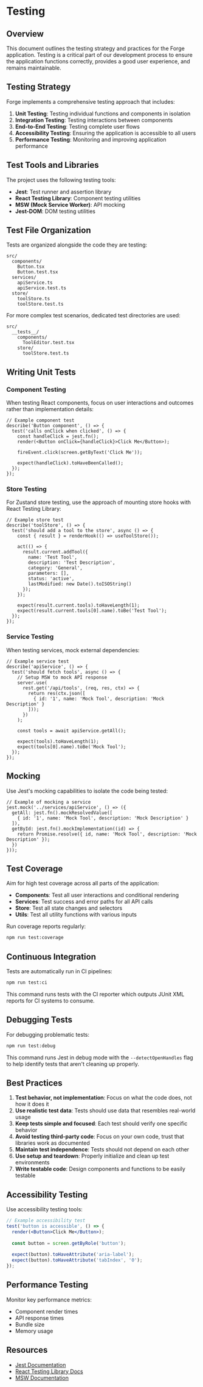 # Testing

## Overview

This document outlines the testing strategy and practices for the Forge application. Testing is a critical part of our development process to ensure the application functions correctly, provides a good user experience, and remains maintainable.

## Testing Strategy

Forge implements a comprehensive testing approach that includes:

1. **Unit Testing**: Testing individual functions and components in isolation
2. **Integration Testing**: Testing interactions between components
3. **End-to-End Testing**: Testing complete user flows
4. **Accessibility Testing**: Ensuring the application is accessible to all users
5. **Performance Testing**: Monitoring and improving application performance

## Test Tools and Libraries

The project uses the following testing tools:

- **Jest**: Test runner and assertion library
- **React Testing Library**: Component testing utilities
- **MSW (Mock Service Worker)**: API mocking
- **Jest-DOM**: DOM testing utilities

## Test File Organization

Tests are organized alongside the code they are testing:

```
src/
  components/
    Button.tsx
    Button.test.tsx
  services/
    apiService.ts
    apiService.test.ts
  store/
    toolStore.ts
    toolStore.test.ts
```

For more complex test scenarios, dedicated test directories are used:

```
src/
  __tests__/
    components/
      ToolEditor.test.tsx
    store/
      toolStore.test.ts
```

## Writing Unit Tests

### Component Testing

When testing React components, focus on user interactions and outcomes rather than implementation details:

```tsx
// Example component test
describe('Button component', () => {
  test('calls onClick when clicked', () => {
    const handleClick = jest.fn();
    render(<Button onClick={handleClick}>Click Me</Button>);
    
    fireEvent.click(screen.getByText('Click Me'));
    
    expect(handleClick).toHaveBeenCalled();
  });
});
```

### Store Testing

For Zustand store testing, use the approach of mounting store hooks with React Testing Library:

```tsx
// Example store test
describe('toolStore', () => {
  test('should add a tool to the store', async () => {
    const { result } = renderHook(() => useToolStore());
    
    act(() => {
      result.current.addTool({
        name: 'Test Tool',
        description: 'Test Description',
        category: 'General',
        parameters: [],
        status: 'active',
        lastModified: new Date().toISOString()
      });
    });
    
    expect(result.current.tools).toHaveLength(1);
    expect(result.current.tools[0].name).toBe('Test Tool');
  });
});
```

### Service Testing

When testing services, mock external dependencies:

```tsx
// Example service test
describe('apiService', () => {
  test('should fetch tools', async () => {
    // Setup MSW to mock API response
    server.use(
      rest.get('/api/tools', (req, res, ctx) => {
        return res(ctx.json([
          { id: '1', name: 'Mock Tool', description: 'Mock Description' }
        ]));
      })
    );
    
    const tools = await apiService.getAll();
    
    expect(tools).toHaveLength(1);
    expect(tools[0].name).toBe('Mock Tool');
  });
});
```

## Mocking

Use Jest's mocking capabilities to isolate the code being tested:

```tsx
// Example of mocking a service
jest.mock('../services/apiService', () => ({
  getAll: jest.fn().mockResolvedValue([
    { id: '1', name: 'Mock Tool', description: 'Mock Description' }
  ]),
  getById: jest.fn().mockImplementation((id) => {
    return Promise.resolve({ id, name: 'Mock Tool', description: 'Mock Description' });
  })
}));
```

## Test Coverage

Aim for high test coverage across all parts of the application:

- **Components**: Test all user interactions and conditional rendering
- **Services**: Test success and error paths for all API calls
- **Store**: Test all state changes and selectors
- **Utils**: Test all utility functions with various inputs

Run coverage reports regularly:

```bash
npm run test:coverage
```

## Continuous Integration

Tests are automatically run in CI pipelines:

```bash
npm run test:ci
```

This command runs tests with the CI reporter which outputs JUnit XML reports for CI systems to consume.

## Debugging Tests

For debugging problematic tests:

```bash
npm run test:debug
```

This command runs Jest in debug mode with the `--detectOpenHandles` flag to help identify tests that aren't cleaning up properly.

## Best Practices

1. **Test behavior, not implementation**: Focus on what the code does, not how it does it
2. **Use realistic test data**: Tests should use data that resembles real-world usage
3. **Keep tests simple and focused**: Each test should verify one specific behavior
4. **Avoid testing third-party code**: Focus on your own code, trust that libraries work as documented
5. **Maintain test independence**: Tests should not depend on each other
6. **Use setup and teardown**: Properly initialize and clean up test environments
7. **Write testable code**: Design components and functions to be easily testable

## Accessibility Testing

Use accessibility testing tools:

```jsx
// Example accessibility test
test('button is accessible', () => {
  render(<Button>Click Me</Button>);
  
  const button = screen.getByRole('button');
  
  expect(button).toHaveAttribute('aria-label');
  expect(button).toHaveAttribute('tabIndex', '0');
});
```

## Performance Testing

Monitor key performance metrics:

- Component render times
- API response times
- Bundle size
- Memory usage

## Resources

- [Jest Documentation](https://jestjs.io/docs/getting-started)
- [React Testing Library Docs](https://testing-library.com/docs/react-testing-library/intro/)
- [MSW Documentation](https://mswjs.io/docs/)
